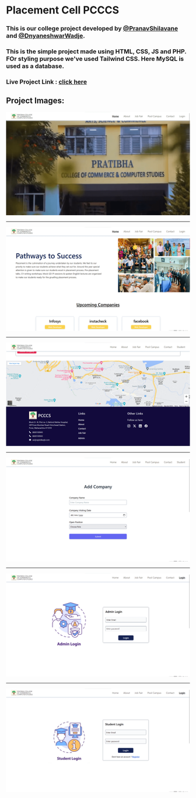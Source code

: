# Placement Cell PCCCS

### This is our college project developed by  [@PranavShilavane](https://www.instagram.com/pranavshilavane/) and [@DnyaneshwarWadje](https://www.instagram.com/dnyaneshwarwadje88/). 

### This is the simple project made using HTML, CSS, JS and PHP. FOr styling purpose we've used Tailwind CSS. Here MySQL is used as a database.


### Live Project Link : [ click here ](http://starpranav.000webhostapp.com/pcccs-project/index.php)

## Project Images:  

<img src="./preview/1.png" alt="Image 1"/> 

<hr/>
<img src="./preview/2.png" alt="Image 2"/>

<hr/>
<img src="./preview/4.png" alt="Image 4"/>

<hr/>
<img src="./preview/5.png" alt="Image 5"/>

<hr/>
<img src="./preview/6.png" alt="Image 6"/>

<hr/>
<img src="./preview/7.png" alt="Image 7"/>
 